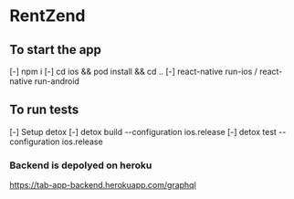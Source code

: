 # RentZend

## To start the app
  [-] npm i
  [-] cd ios && pod install && cd ..
  [-] react-native run-ios / react-native run-android

## To run tests
  [-] Setup detox
  [-] detox build --configuration ios.release
  [-] detox test --configuration ios.release

### Backend is depolyed on heroku

https://tab-app-backend.herokuapp.com/graphql
